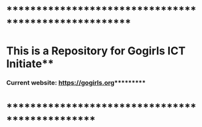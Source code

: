 # *****************************************************
# This is a Repository for Gogirls ICT Initiate**
### Current website: https://gogirls.org*********
# ***********************************************